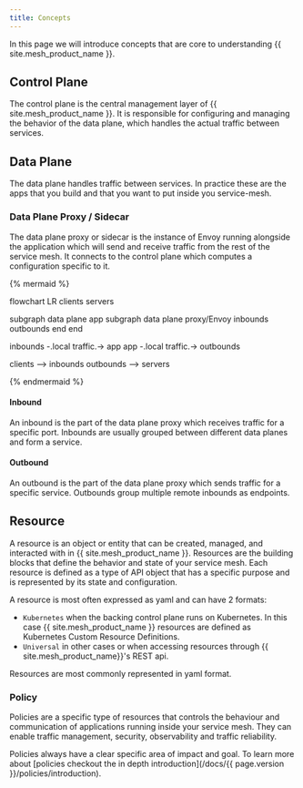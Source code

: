 ```yaml
---
title: Concepts
---
```


In this page we will introduce concepts that are core to understanding {{ site.mesh_product_name }}.

## Control Plane

The control plane is the central management layer of {{ site.mesh_product_name }}. It is responsible for configuring and managing the behavior of the data plane,
which handles the actual traffic between services.

## Data Plane

The data plane handles traffic between services.
In practice these are the apps that you build and that you want to put inside you service-mesh.

### Data Plane Proxy / Sidecar

The data plane proxy or sidecar is the instance of Envoy running alongside the application which will send and receive traffic from the rest of the service mesh.
It connects to the control plane which computes a configuration specific to it.

{% mermaid %}

flowchart LR
clients
servers

subgraph data plane
app
subgraph data plane proxy/Envoy
inbounds
outbounds
end
end

inbounds -.local traffic.-> app
app -.local traffic.-> outbounds

clients --> inbounds
outbounds --> servers

{% endmermaid %}

#### Inbound

An inbound is the part of the data plane proxy which receives traffic for a specific port.
Inbounds are usually grouped between different data planes and form a service.

#### Outbound

An outbound is the part of the data plane proxy which sends traffic for a specific service.
Outbounds group multiple remote inbounds as endpoints.

## Resource

A resource is an object or entity that can be created, managed, and interacted with in {{ site.mesh_product_name }}.
Resources are the building blocks that define the behavior and state of your service mesh.
Each resource is defined as a type of API object that has a specific purpose and is represented by its state and configuration.

A resource is most often expressed as yaml and can have 2 formats:

- `Kubernetes` when the backing control plane runs on Kubernetes. In this case {{ site.mesh_product_name }} resources are defined as Kubernetes Custom Resource Definitions.
- `Universal` in other cases or when accessing resources through {{ site.mesh_product_name}}'s REST api.

Resources are most commonly represented in yaml format.

### Policy

Policies are a specific type of resources that controls the behaviour and communication of applications running inside your service mesh.
They can enable traffic management, security, observability and traffic reliability.

Policies always have a clear specific area of impact and goal.
To learn more about [policies checkout the in depth introduction](/docs/{{ page.version }}/policies/introduction).
